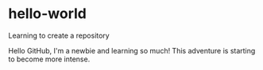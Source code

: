 # hello-world
Learning to create a repository

Hello GitHub,
I'm a newbie and learning so much! This adventure is starting to become more intense.
